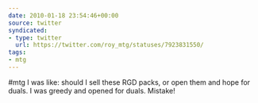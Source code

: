 ```yaml
---
date: 2010-01-18 23:54:46+00:00
source: twitter
syndicated:
- type: twitter
  url: https://twitter.com/roy_mtg/statuses/7923831550/
tags:
- mtg
---
```


#mtg I was like: should I sell these RGD packs, or open them and hope for duals. I was greedy and opened for duals. Mistake!